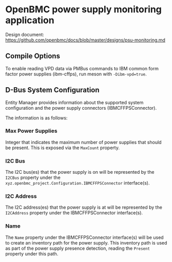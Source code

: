 # OpenBMC power supply monitoring application

Design document:
<https://github.com/openbmc/docs/blob/master/designs/psu-monitoring.md>

## Compile Options

To enable reading VPD data via PMBus commands to IBM common form factor power
supplies (ibm-cffps), run meson with `-Dibm-vpd=true`.

## D-Bus System Configuration

Entity Manager provides information about the supported system configuration and
the power supply connectors (IBMCFFPSConnector).

The information is as follows:

### Max Power Supplies

Integer that indicates the maximum number of power supplies that should be
present. This is exposed via the `MaxCount` property.

### I2C Bus

The I2C bus(es) that the power supply is on will be represented by the `I2CBus`
property under the `xyz.openbmc_project.Configuration.IBMCFFPSConnector`
interface(s).

### I2C Address

The I2C address(es) that the power supply is at will be represented by the
`I2CAddress` property under the IBMCFFPSConnector interface(s).

### Name

The `Name` property under the IBMCFFPSConnector interface(s) will be used to
create an inventory path for the power supply. This inventory path is used as
part of the power supply presence detection, reading the `Present` property
under this path.
